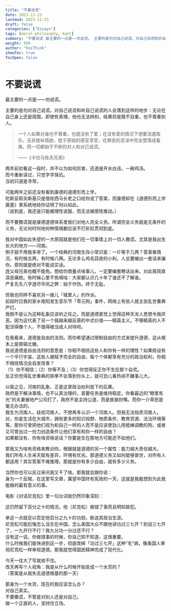 ```yaml
---
title: "不要说谎"
date: 2023-11-23
lastmod: 2023-11-23
draft: false
categories: ["Essays"]
tags: [moral-philosophy, kant]
summary: "不要说谎 最主要的一点是——勿说谎。 主要的是勿对自己说谎。对自己说谎和听自己说谎的人会落到这样的地步：无论在自己身上还是周围，即使有真理，他也无法辨别，结果将是既不自重，也不尊重别人。 >..."
weight: 999
author: "FeiThink"
showToc: true
TocOpen: false
---
```




# 不要说谎


最主要的一点是——勿说谎。

主要的是勿对自己说谎。对自己说谎和听自己说谎的人会落到这样的地步：无论在自己身上还是周围，即使有真理，他也无法辨别，结果将是既不自重，也不尊重别人。

> 一个人如果对谁也不尊重，也就没有了爱；在没有爱的情况下想要消遣取乐，无非放纵情欲，耽于原始的感官享受，在罪恶的泥淖中完全堕落成畜类，而一切都始于不断的对人和对己说谎。
>
> ——《卡拉马佐夫兄弟》

两年前初看这一段时，并不以为如何厉害，还道是开水白话，一碗鸡汤。  
而今重新读过，只觉字字珠玑。  
当初只道是寻常。

可能两年之前还没有看到康德的道德形而上学。  
陀斯妥耶夫斯基只是借佐西马长老之口给你说了答案，而康德却在《道德形而上学奠基》里系统地给你证明了何以如此。  
（说到底，我还是只能被理性说服，而无法被感性推动。）

而不要撒谎就是康德道德体系里我们对他人完全义务。所谓完全义务就是无条件的义务，无论何时何地何种情境都应该不打折扣贯彻到底。

我对中国如此失望的一大原因就是他们在一切事情上对一切人撒谎。尤其是我出生长大的地方——河南。  
例子就不用我多举了。一个经典的河南生存小常识是：一斤等于几两？答案看情况，有时候五两，有时候八两。无论多么鸡毛蒜皮的小利，人总要编出一套话来骗你。原则就是绝对不能说实话。  
连父母兄弟也概不能免。想给你商量点啥事儿，一定要编套瞎话出来。对此我简直深恶痛绝。有时候心里不免嘀咕：大家都认识几十年了谁还不了解谁。  
严复先生八字道尽华风之弊：始于作伪，终于无耻。

但我也同样不喜欢另一拨儿「城里人」的作派。  
前段时日我的家乡南阳发生音乐节「零元购」事件，网络上有些人就主张乱世重典严打。  
我倒不是认为这种乱象应该听之任之。而是道德直觉上觉得这种天龙人思想令我厌恶。因为这代表了另一个我越来越反感的中式价值——精英主义。不够精英的人不配活得像个人，不值得被当成人对待呗。

在我看来，道德是自由的法则。而你希望通过限制自由的方式来提升道德，这从根本上是南辕北辙。  
我说道德是自由法则的意思是：你相不相信这些人和你有一样的理性？如果假设有一个平行宇宙，这些人被赋予完全的自由，每个个体都享有充分的政治权利，你相不相信情况会自发改善？  
（1）你不相信；（2）你等不及；（3）你觉得反正你不生在那个旮旯。  
反正你觉得乱世重典的铁拳不会落到你头上，就可劲儿看热闹不嫌事儿大。

以我之见，河南的乱象，正是这里政治权利低下的后果。  
政府是不解决事情，也不认真治理的，首要任务是维持稳定。你看最近的“眼里有光”的夫妻被地产公司打了，政府不是主持公道，而是直接封嘴。而你一介草民是毫无办法的。  
我生为河南人，歧视河南人，不想再多认识一个河南人。但我无法指责河南人。  
对，你是生活在大城市，拥有更多的知识视野、物质条件、教育资源、法治环境等等。那你可曾把他们视为和自己一样的人而不是应该使劲儿用棍棒调教的狗，或者又可曾出过一份力创造条件让他们享有和你一样的自由？  
如果都没有，你有啥资格说话？你要是生在那地方可能还不如他们。

那我又为啥有资格来教训你。根据就是道德的另一个属性：能力越大责任越大。  
我们所有人生来天赋有差异，环境有优劣。那道德义务又如何能够普世，对所有人都适用？其实答案不难推理，那就是你有多少自由，就有多少义务。

当然你也可以反过来问我又干了啥。那我就会跟你说：  
身为一个反贼，在这里写文章，冀望中国终有宪政的一天，这就是我能想到为此我能做的最有意义的事。

电影《对话尼克松》里一句台词我仍然印象深刻：

这仍然留下百分之十的情况，他（尼克松）做错了事而且明知故犯。

单这一点就足以否定他百分之九十的功勋，断送其政治生涯。  
尼克松可能后悔怎么没生在中国，怎么美国大众不跟他讲功过三七开？别说三七开了，一九开行不行？我九分功一分过还不行？  
没有这一说，你做错事的时候，你自己知不知道，这很重要。  
什么时候我们能快进到这一步，彻底改掉「功过三七开」这种”毛”病，像美国人审视尼克松一样审视道德。那我就觉得国民精神完成了现代化。

今天一往大了写就收不住。  
改天再写个人视角：我是从什么时候开始变成一个水货的？  
（答案是从我失去道德根基的那一天）

那身为一个水货，现在的我应该怎么办？  
对自己真实。  
不要撒谎，不管是对别人还是对自己。  
做一个正直的人，坚持住立场。
